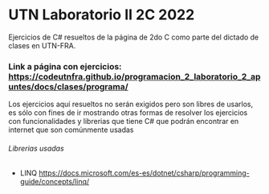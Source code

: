 # UTN Laboratorio II 2C 2022
 Ejercicios de C# resueltos de la página de 2do C como parte del dictado de clases en UTN-FRA.
### Link a página con ejercicios: https://codeutnfra.github.io/programacion_2_laboratorio_2_apuntes/docs/clases/programa/

Los ejercicios aquí resueltos no serán exigidos pero son libres de usarlos, es sólo con fines de ir mostrando otras formas de resolver los ejercicios con funcionalidades y librerias que tiene C# que podrán encontrar en internet que son comúnmente usadas

###### Librerias usadas
- LINQ https://docs.microsoft.com/es-es/dotnet/csharp/programming-guide/concepts/linq/
